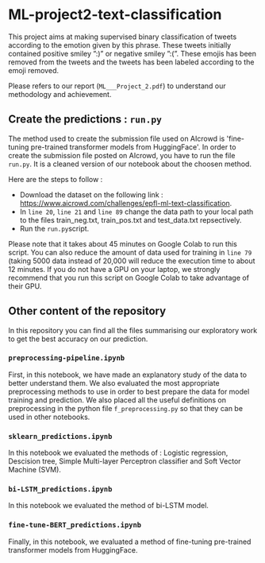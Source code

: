 # ML-project2-text-classification

This project aims at making supervised binary classification of tweets according to the emotion given by this phrase. These tweets initially contained positive smiley ”:)” or negative smiley ”:(”. These emojis has been removed from the tweets and the tweets has been labeled according to the emoji removed.

Please refers to our report (`ML___Project_2.pdf`) to understand our methodology and achievement.

## Create the predictions : `run.py`

The method used to create the submission file used on AIcrowd is 'fine-tuning pre-trained transformer models from HuggingFace'. In order to create the submission file posted on AIcrowd, you have to run the file `run.py`. It is a cleaned version of our notebook about the choosen method. 

Here are the steps to follow : 

* Download the dataset on the following link : https://www.aicrowd.com/challenges/epfl-ml-text-classification. 
* In `line 20`, `line 21` and `line 89` change the data path to your local path to the files train_neg.txt, train_pos.txt and test_data.txt repsectively. 
* Run the `run.py`script.

Please note that it takes about 45 minutes on Google Colab to run this script. You can also reduce the amount of data used for training in `line 79` (taking 5000 data instead of 20,000 will reduce the execution time to about 12 minutes. If you do not have a GPU on your laptop, we strongly recommend that you run this script on Google Colab to take advantage of their GPU.


## Other content of the repository

In this repository you can find all the files summarising our exploratory work to get the best accuracy on our prediction. 

### `preprocessing-pipeline.ipynb`

First, in this notebook, we have made an explanatory study of the data to better understand them. We also evaluated the most appropriate preprocessing methods to use in order to best prepare the data for model training and prediction. We also placed all the useful definitions on preprocessing in the python file `f_preprocessing.py` so that they can be used in other notebooks.

### `sklearn_predictions.ipynb`
In this notebook we evaluated the methods of : Logistic regression, Descision tree, Simple Multi-layer Perceptron classifier and Soft Vector Machine (SVM).

### `bi-LSTM_predictions.ipynb`
In this notebook we evaluated the method of bi-LSTM model.

### `fine-tune-BERT_predictions.ipynb`
Finally, in this notebook, we evaluated a method of fine-tuning pre-trained transformer models from HuggingFace.


